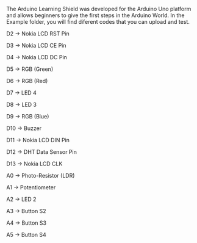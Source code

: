 The Arduino Learning Shield was developed for the Arduino Uno platform and allows beginners to give the first steps in the Arduino World.
In the Example folder, you will find diferent codes that you can upload and test.



D2 -> Nokia LCD RST Pin

D3 -> Nokia LCD CE Pin

D4 -> Nokia LCD DC Pin

D5 -> RGB (Green)

D6 -> RGB (Red)

D7 -> LED 4

D8 -> LED 3

D9 -> RGB (Blue)

D10 -> Buzzer

D11 -> Nokia LCD DIN Pin

D12 -> DHT Data Sensor Pin

D13 -> Nokia LCD CLK

A0 -> Photo-Resistor (LDR)

A1 -> Potentiometer 

A2 -> LED 2

A3 -> Button S2

A4 -> Button S3

A5 -> Button S4
